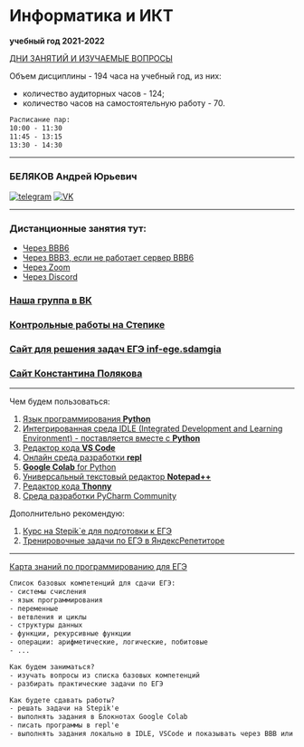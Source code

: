 # Информатика и ИКТ  

**учебный год 2021-2022**  

[ДНИ ЗАНЯТИЙ И ИЗУЧАЕМЫЕ ВОПРОСЫ](days.md)  

Объем дисциплины - 194 часа на учебный год, из них:  

- количество аудиторных часов - 124;  
- количество часов на самостоятельную работу - 70.  

```txt  
Расписание пар:  
10:00 - 11:30  
11:45 - 13:15  
13:30 - 14:30  
```  

---  

### БЕЛЯКОВ Андрей Юрьевич  
[![telegram](https://pcoding.ru/ico/telegram.png)](https://t.me/AndreyPerm) 
[![VK](https://pcoding.ru/ico/vk.png)](https://vk.com/permCube) 

--- 

### Дистанционные занятия тут:  

* [Через BBB6](https://bbb6.psaa.ru/b/qt6-06w-o09-6wz)  
* [Через BBB3, если не работает сервер BBB6](https://bbb3.psaa.ru/b/crk-eif-gxb-wz5)  
* [Через Zoom](https://us04web.zoom.us/j/6931731236?pwd=T1lNamFoMjJtMHlSbWVKZHF2d3Qwdz09)  
* [Через Discord](https://discord.gg/ZK4kgdn)  

### [Наша группа в ВК](https://vk.com/algohack)  
### [Контрольные работы на Степике](https://stepik.org/63529)  
### [Сайт для решения задач ЕГЭ inf-ege.sdamgia](https://inf-ege.sdamgia.ru/)  
### [Сайт Константина Полякова](https://kpolyakov.spb.ru/school/ege/tests.htm)  

---

Чем будем пользоваться:  

1) [Язык программирования **Python**](https://www.python.org/downloads/)  
2) [Интегрированная среда IDLE (Integrated Development and Learning Environment) - поставляется вместе с **Python**](https://www.python.org/downloads/)  
3) [Редактор кода **VS Code**](https://code.visualstudio.com/)  
4) [Онлайн среда разработки **repl**](https://repl.it/)  
5) [**Google Colab** for Python](https://colab.research.google.com/)  
6) [Универсальный текстовый редактор **Notepad++**](https://notepad-plus-plus.org/downloads/)  
7) [Редактор кода **Thonny**](https://thonny.org/)  
8) [Среда разработки PyCharm Community](https://www.jetbrains.com/ru-ru/pycharm/download/)  

Дополнительно рекомендую:  

1. [Курс на Stepik`е для подготовки к ЕГЭ](https://stepik.org/50169/)  
2. [Тренировочные задачи по ЕГЭ в ЯндексРепетиторе](https://yandex.ru/tutor/subject/?subject_id=6)  

---  

[Карта знаний по программированию для ЕГЭ](knowledge-map.md)  

```txt
Список базовых компетенций для сдачи ЕГЭ:  
- системы счисления  
- язык программирования  
- переменные  
- ветвления и циклы  
- структуры данных  
- функции, рекурсивные функции  
- операции: арифметические, логические, побитовые  
- ... 
```

```txt
Как будем заниматься?  
- изучать вопросы из списка базовых компетенций  
- разбирать практические задачи по ЕГЭ  
```

```txt
Как будете сдавать работы?  
- решать задачи на Stepik'е  
- выполнять задания в Блокнотах Google Colab  
- писать программы в repl'е  
- выполнять задания локально в IDLE, VSCode и показывать через BBB или загружать в GitHub  
```
